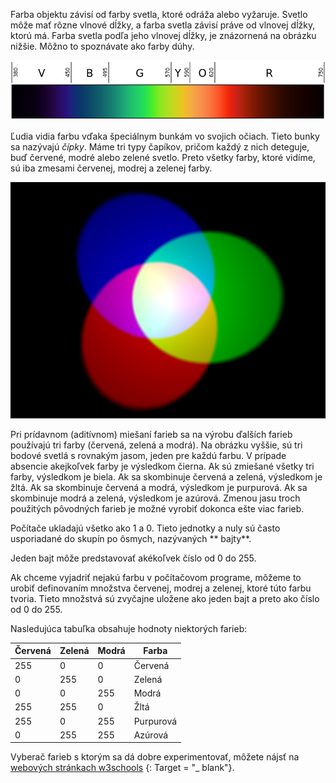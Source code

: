 Farba objektu závisí od farby svetla, ktoré odráža alebo vyžaruje. Svetlo môže mať rôzne vlnové dĺžky, a farba svetla závisí práve od vlnovej dĺžky, ktorú má. Farba svetla podľa jeho vlnovej dĺžky, je znázornená na obrázku nižšie. Môžno to spoznávate ako farby dúhy.

![Viditeľné spektrum](images/linear-visible-spectrum.png)

Ľudia vidia farbu vďaka špeciálnym bunkám vo svojich očiach. Tieto bunky sa nazývajú *čípky*. Máme tri typy čapíkov, pričom každý z nich deteguje, buď červené, modré alebo zelené svetlo. Preto všetky farby, ktoré vidíme, sú iba zmesami červenej, modrej a zelenej farby.

![Aditívne miešanie farieb](images/additive-colour-mixing.png)

Pri prídavnom (aditívnom) miešaní farieb sa na výrobu ďalších farieb používajú tri farby (červená, zelená a modrá). Na obrázku vyššie, sú tri bodové svetlá s rovnakým jasom, jeden pre každú farbu. V prípade absencie akejkoľvek farby je výsledkom čierna. Ak sú zmiešané všetky tri farby, výsledkom je biela. Ak sa skombinuje červená a zelená, výsledkom je žltá. Ak sa skombinuje červená a modrá, výsledkom je purpurová. Ak sa skombinuje modrá a zelená, výsledkom je azúrová. Zmenou jasu troch použitých pôvodných farieb je možné vyrobiť dokonca ešte viac farieb.

Počítače ukladajú všetko ako 1 a 0. Tieto jednotky a nuly sú často usporiadané do skupín po ôsmych, nazývaných ** bajty**.

Jeden bajt môže predstavovať akékoľvek číslo od 0 do 255.

Ak chceme vyjadriť nejakú farbu v počítačovom programe, môžeme to urobiť definovaním množstva červenej, modrej a zelenej, ktoré túto farbu tvoria. Tieto množstvá sú zvyčajne uložene ako jeden bajt a preto ako číslo od 0 do 255.

Nasledujúca tabuľka obsahuje hodnoty niektorých farieb:

| Červená | Zelená | Modrá | Farba     |
| ------- | ------ | ----- | --------- |
| 255     | 0      | 0     | Červená   |
| 0       | 255    | 0     | Zelená    |
| 0       | 0      | 255   | Modrá     |
| 255     | 255    | 0     | Žltá      |
| 255     | 0      | 255   | Purpurová |
| 0       | 255    | 255   | Azúrová   |

Vyberač farieb s ktorým sa dá dobre experimentovať, môžete nájsť na [webových stránkach w3schools](https://www.w3schools.com/colors/colors_rgb.asp) {: Target = "_ blank"}.